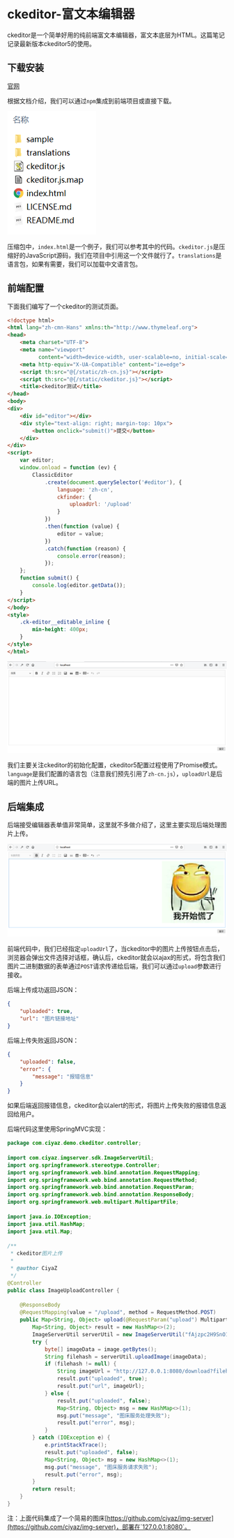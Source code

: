 # ckeditor-富文本编辑器

ckeditor是一个简单好用的纯前端富文本编辑器，富文本底层为HTML。这篇笔记记录最新版本ckeditor5的使用。

## 下载安装

[官网](https://ckeditor.com/ckeditor-5/)

根据文档介绍，我们可以通过`npm`集成到前端项目或直接下载。

![](res/1.png)

压缩包中，`index.html`是一个例子，我们可以参考其中的代码。`ckeditor.js`是压缩好的JavaScript源码，我们在项目中引用这一个文件就行了。`translations`是语言包，如果有需要，我们可以加载中文语言包。

## 前端配置

下面我们编写了一个ckeditor的测试页面。

```html
<!doctype html>
<html lang="zh-cmn-Hans" xmlns:th="http://www.thymeleaf.org">
<head>
    <meta charset="UTF-8">
    <meta name="viewport"
          content="width=device-width, user-scalable=no, initial-scale=1.0, maximum-scale=1.0, minimum-scale=1.0">
    <meta http-equiv="X-UA-Compatible" content="ie=edge">
    <script th:src="@{/static/zh-cn.js}"></script>
    <script th:src="@{/static/ckeditor.js}"></script>
    <title>ckeditor测试</title>
</head>
<body>
<div>
    <div id="editor"></div>
    <div style="text-align: right; margin-top: 10px">
        <button onclick="submit()">提交</button>
    </div>
</div>
<script>
    var editor;
    window.onload = function (ev) {
        ClassicEditor
            .create(document.querySelector('#editor'), {
                language: 'zh-cn',
                ckfinder: {
                    uploadUrl: '/upload'
                }
            })
            .then(function (value) {
                editor = value;
            })
            .catch(function (reason) {
                console.error(reason);
            });
    };
    function submit() {
        console.log(editor.getData());
    }
</script>
</body>
<style>
    .ck-editor__editable_inline {
        min-height: 400px;
    }
</style>
</html>
```

![](res/2.png)

我们主要关注ckeditor的初始化配置，ckeditor5配置过程使用了Promise模式。`language`是我们配置的语言包（注意我们预先引用了`zh-cn.js`），`uploadUrl`是后端的图片上传URL。

## 后端集成

后端接受编辑器表单值非常简单，这里就不多做介绍了，这里主要实现后端处理图片上传。

![](res/3.png)

前端代码中，我们已经指定`uploadUrl`了，当ckeditor中的图片上传按钮点击后，浏览器会弹出文件选择对话框，确认后，ckeditor就会以ajax的形式，将包含我们图片二进制数据的表单通过`POST`请求传递给后端，我们可以通过`upload`参数进行接收。

后端上传成功返回JSON：
```json
{
    "uploaded": true,
    "url": "图片链接地址"
}
```

后端上传失败返回JSON：
```json
{
    "uploaded": false,
    "error": {
        "message": "报错信息"
    }
}
```

如果后端返回报错信息，ckeditor会以alert的形式，将图片上传失败的报错信息返回给用户。

后端代码这里使用SpringMVC实现：
```java
package com.ciyaz.demo.ckeditor.controller;

import com.ciyaz.imgserver.sdk.ImageServerUtil;
import org.springframework.stereotype.Controller;
import org.springframework.web.bind.annotation.RequestMapping;
import org.springframework.web.bind.annotation.RequestMethod;
import org.springframework.web.bind.annotation.RequestParam;
import org.springframework.web.bind.annotation.ResponseBody;
import org.springframework.web.multipart.MultipartFile;

import java.io.IOException;
import java.util.HashMap;
import java.util.Map;

/**
 * ckeditor图片上传
 *
 * @author CiyaZ
 */
@Controller
public class ImageUploadController {

    @ResponseBody
    @RequestMapping(value = "/upload", method = RequestMethod.POST)
    public Map<String, Object> upload(@RequestParam("upload") MultipartFile image) {
        Map<String, Object> result = new HashMap<>(2);
        ImageServerUtil serverUtil = new ImageServerUtil("fAjzpc2H9SnO1gTj", "127.0.0.1", null, 8080);
        try {
            byte[] imageData = image.getBytes();
            String filehash = serverUtil.uploadImage(imageData);
            if (filehash != null) {
                String imageUrl = "http://127.0.0.1:8080/download?filehash=" + filehash;
                result.put("uploaded", true);
                result.put("url", imageUrl);
            } else {
                result.put("uploaded", false);
                Map<String, Object> msg = new HashMap<>(1);
                msg.put("message", "图床服务处理失败");
                result.put("error", msg);
            }
        } catch (IOException e) {
            e.printStackTrace();
            result.put("uploaded", false);
            Map<String, Object> msg = new HashMap<>(1);
            msg.put("message", "图床服务请求失败");
            result.put("error", msg);
        }
        return result;
    }
}
```

注：上面代码集成了一个简易的图床[https://github.com/ciyaz/img-server](https://github.com/ciyaz/img-server)，部署在`127.0.0.1:8080`。
